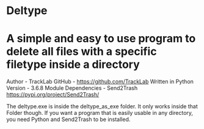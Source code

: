# Deltype
# A simple and easy to use program to delete all files with a specific filetype inside a directory

Author - TrackLab
GitHub - https://github.com/TrackLab
Written in Python Version - 3.6.8
Module Dependencies - Send2Trash https://pypi.org/project/Send2Trash/

The deltype.exe is inside the deltype_as_exe folder.
It only works inside that Folder though.
If you want a program that is easily usable in any directory, you need Python and Send2Trash to be installed.